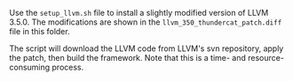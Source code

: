 Use the `setup_llvm.sh` file to install a slightly
modified version of LLVM 3.5.0.
The modifications are shown in the `llvm_350_thundercat_patch.diff`
file in this folder.

The script will download the LLVM code from LLVM's svn repository,
apply the patch,
then build the framework.
Note that this is a time- and resource-consuming process.
